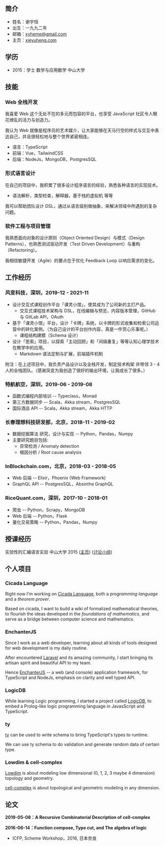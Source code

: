 ## 简介

- 姓名：谢宇恒
- 出生：一九九二年
- 邮箱：xyheme@gmail.com
- 主页：[xieyuheng.com](https://xieyuheng.com)

## 学历

- 2015：学士 数学与应用数学 中山大学

## 技能

### Web 全栈开发

我喜爱 Web 这个无处不在的多元而包容的平台，也享受 JavaScript 社区令人眼花缭乱的活力与创造力。

我认为 Web 就像是程序员的艺术媒介，让大家能够在天马行空的样式与交互中表达自己，并且很轻松地与整个世界紧密相连。

- 语言：TypeScript
- 前端：Vue，TailwindCSS
- 后端：NodeJs，MongoDB，PostgresSQL

### 形式语言设计

在自己的项目中，我积累了很多设计程序语言的经验，熟悉各种语言的实现技术。
- 语法解析，类型检查，解释器，基于栈的虚拟机 等等

我可以帮助团队设计 DSL，通过从语言级别做抽象，来解决领域中所遇到的复杂问题。

### 软件工程与项目管理

我熟悉面向对象的设计原则（Object Oriented Design）与模式（Design Patterns），也熟悉测试驱动开发（Test Driven Development）与重构（Refactoring）。

我相信敏捷开发（Agile）的要点在于优化 Feedback Loop 以响应需求的变化。

## 工作经历

### 风变科技，深圳，2019-12 - 2021-11

- 设计交互式课程创作平台「课灵小馆」，使其成为了公司新的主打产品。
  - 交互式课程技术架构与 DSL，在线编辑与预览，内容版本管理，GitHub 与 GitLab API，OAuth
- 基于「课灵小馆」平台，设计「卡牌」系统，以卡牌的形式收集和检索公司运营中的转化案例。（为自己设计的平台创作内容，真是一件赏心乐事呢。）
  - 课程结构建模（Schema 设计）
- 设计「思索」项目，以探索「主动回顾」和「间隔重复」等等认知心理学技术在教学中的应用。
  - Markdown 语法定制与扩展，前端插件机制

附注：在上述项目中，我负责产品设计以及全栈开发，制定技术构架 并带领 3 - 4 人的全栈团队。（感谢凤变为我创造了很好的输出环境，让我成长了很多。）

### 特航航空，深圳，2019-06 - 2019-08

- 函数式编程内部培训 -- Typeclass，Monad
- 第三方数据同步 -- Scala，Akka stream，PostgresSQL
- 国际酒店 API -- Scala，Akka stream，Akka HTTP

### 长春理想科技研发部，北京，2018-11 - 2019-02

- 数据挖掘算法 研究，设计与实现 -- Python，Pandas，Numpy
- 主要研究题目包括:
  - 异常检测 / Anomaly detection
  - 根因分析 / Root cause analysis

### InBlockchain.com，北京，2018-03 - 2018-05

- Web 后端 -- Elixir，Phoenix (Web Framework)
- GraphQL API -- PostgresSQL，Absinthe GraphQL

### RiceQuant.com，深圳，2017-10 - 2018-01

- 爬虫 -- Python，Scrapy，MongoDB
- Web 后端 -- Python，Flask
- 量化交易策略 -- Python，Pandas，Numpy

## 授课经历

实验性的汇编语言实验 中山大学 2015 ([主页](http://the-little-language-designer.github.io/cicada-nymph/course/contents.html)) ([讨论小组](https://github.com/the-little-language-designer))

## 个人项目

### Cicada Language

Right now I'm working on [Cicada Language](https://cicada-lang.org),
both a *programming language* and a *theorem prover*.

Based on cicada, I want to build a wiki of formalized
mathematical theories, to flourish the ideas developed in the
*foundations of mathematics*, and serve as a bridge between computer
science and mathematics.

### EnchanterJS

Since I work as a web developer, learning about all kinds of tools
designed for web development is my daily routine.

After encountered [Laravel](https://laravel.com) and its amazing community,
I start bringing its artisan spirit and beautiful API to my team.

Hence [EnchanterJS](https://github.com/enchanterjs/enchanter)
-- a web (and console) application framework,
for TypeScript and NodeJs, emphasis on clarity and well typed API.

### LogicDB

While learning Logic programming, I started a project called
[LogicDB](https://github.com/xieyuheng/logic-db), to embed a
Prolog-like logic programming language in JavasScript and TypeScript.

### ty

[ty](https://github.com/xieyuheng/ty) can be used to write schema to bring TypeScript's types to runtime.

We can use ty schema to do validation and generate random data of certain type.

### Lowdim & cell-complex

[Lowdim](https://github.com/xieyuheng/lowdim) is about modeling low
dimensional (0, 1, 2, 3 maybe 4 dimension) topology and geometry.

[cell-complex](https://github.com/xieyuheng/cell-complex) is about
topological and geometric modeling in any dimension.

## 论文

**2019-05-08：A Recursive Combinatorial Description of cell-complex**

**2016-06-14：Function compose, Type cut, and The algebra of logic**
- ICFP, Scheme Workshop，2016, 日本奈良
